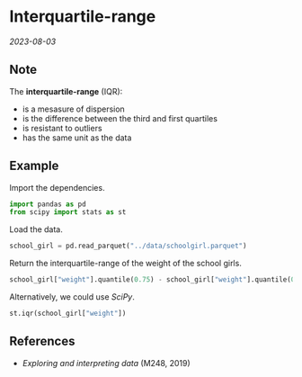 
# Interquartile-range

*2023-08-03*

## Note

The **interquartile-range** (IQR):

- is a mesasure of dispersion
- is the difference between the third and first quartiles
- is resistant to outliers
- has the same unit as the data

## Example

Import the dependencies.

```python
import pandas as pd
from scipy import stats as st
```

Load the data.

```python
school_girl = pd.read_parquet("../data/schoolgirl.parquet")
```

Return the interquartile-range of the weight of the school girls.

```python
school_girl["weight"].quantile(0.75) - school_girl["weight"].quantile(0.25)
```

Alternatively, we could use *SciPy*.

```python
st.iqr(school_girl["weight"])
```

## References

- *Exploring and interpreting data* (M248, 2019)
